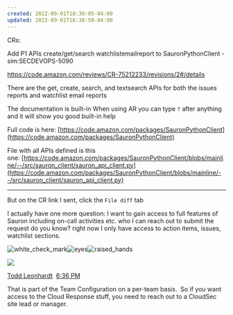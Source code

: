```yaml
---
created: 2022-09-01T18:30:05-04:00
updated: 2022-09-01T18:38:58-04:00
---
```

CRs: 

Add P1 APIs create/get/search watchlistemailreport to SauronPythonClient - sim:SECDEVOPS-5090

https://code.amazon.com/reviews/CR-75212233/revisions/2#/details

There are the get, create, search, and textsearch APIs for both the issues reports and watchlist email reports

The documentation is built-in
When using AR you can type `?` after anything and it will show you good built-in help

Full code is here: [https://code.amazon.com/packages/SauronPythonClient](https://code.amazon.com/packages/SauronPythonClient)


File with all APIs defined is this one: [https://code.amazon.com/packages/SauronPythonClient/blobs/mainline/--/src/sauron_client/sauron_api_client.py](https://code.amazon.com/packages/SauronPythonClient/blobs/mainline/--/src/sauron_client/sauron_api_client.py)

---

But on the CR link I sent, click the `File diff` tab

I actually have one more question: I want to gain access to full features of Sauron including on-call activities etc. who I can reach out to submit the request do you know? right now I only have access to action items, issues, watchlist sections.

![white_check_mark](https://slack-imgs.com/?c=1&o1=gu&url=https%3A%2F%2Fa.slack-edge.com%2Fproduction-standard-emoji-assets%2F13.0%2Fapple-small%2F2705%402x.png)![eyes](https://slack-imgs.com/?c=1&o1=gu&url=https%3A%2F%2Fa.slack-edge.com%2Fproduction-standard-emoji-assets%2F13.0%2Fapple-small%2F1f440%402x.png)![raised_hands](https://slack-imgs.com/?c=1&o1=gu&url=https%3A%2F%2Fa.slack-edge.com%2Fproduction-standard-emoji-assets%2F13.0%2Fapple-small%2F1f64c%402x.png)

![](https://ca.slack-edge.com/E015GUGD2V6-W01875PK6DN-4cdcc7afbdf6-48)

[Todd Leonhardt](https://app.slack.com/team/W01875PK6DN)  [6:36 PM](https://amzn-aws.slack.com/archives/D03T95LFP47/p1662071805509149)  

That is part of the Team Configuration on a per-team basis.  So if you want access to the Cloud Response stuff, you need to reach out to a CloudSec site lead or manager.